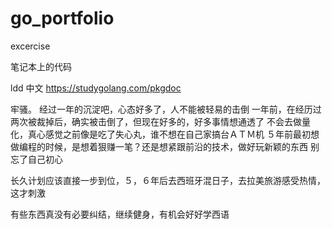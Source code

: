 # go_portfolio
excercise

笔记本上的代码

ldd
中文
https://studygolang.com/pkgdoc

牢骚。
经过一年的沉淀吧，心态好多了，人不能被轻易的击倒
一年前，在经历过两次被裁掉后，确实被击倒了，但现在好多的，好多事情想通透了
不会去做量化，真心感觉之前像是吃了失心丸，谁不想在自己家搞台ＡＴＭ机
５年前最初想做编程的时候，是想着狠赚一笔？还是想紧跟前沿的技术，做好玩新颖的东西
别忘了自己初心

长久计划应该直接一步到位，５，６年后去西班牙混日子，去拉美旅游感受热情，这才刺激

有些东西真没有必要纠结，继续健身，有机会好好学西语


